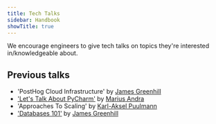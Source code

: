 ```yaml
---
title: Tech Talks
sidebar: Handbook
showTitle: true
---
```


We encourage engineers to give tech talks on topics they're interested in/knowledgeable about.

## Previous talks

- 'PostHog Cloud Infrastructure' by [James Greenhill](/handbook/people/team#james-greenhill-software-engineer)
- ['Let's Talk About PyCharm'](https://drive.google.com/file/d/1GV08S638NzY1H0DI7w9ZHNSE4CcVbe6y/view?usp=sharing) by [Marius Andra](/handbook/people/team#marius-andra-software-engineer)
- 'Approaches To Scaling' by [Karl-Aksel Puulmann](/handbook/people/team#karl-aksel-puulmann-software-engineer-)
- ['Databases 101'](https://youtu.be/Cb-Ll5aOLvA) by [James Greenhill](/handbook/people/team#james-greenhill-software-engineer)